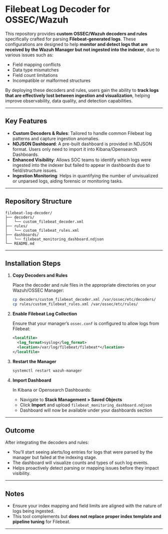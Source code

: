 # Filebeat Log Decoder for OSSEC/Wazuh

This repository provides **custom OSSEC/Wazuh decoders and rules** specifically crafted for parsing **Filebeat-generated logs**. These configurations are designed to help **monitor and detect logs that are received by the Wazuh Manager but not ingested into the indexer**, due to various issues such as:

* Field mapping conflicts
* Data type mismatches
* Field count limitations
* Incompatible or malformed structures

By deploying these decoders and rules, users gain the ability to **track logs that are effectively lost between ingestion and visualization**, helping improve observability, data quality, and detection capabilities.

---

## Key Features

* **Custom Decoders & Rules**: Tailored to handle common Filebeat log patterns and capture ingestion anomalies.
* **NDJSON Dashboard**: A pre-built dashboard is provided in NDJSON format. Users only need to import it into Kibana/Opensearch Dashboards.
* **Enhanced Visibility**: Allows SOC teams to identify which logs were ingested into the indexer but failed to appear in dashboards due to field/structure issues.
* **Ingestion Monitoring**: Helps in quantifying the number of unvisualized or unparsed logs, aiding forensic or monitoring tasks.

---

## Repository Structure

```
filebeat-log-decoder/
├── decoders/
│   └── custom_filebeat_decoder.xml
├── rules/
│   └── custom_filebeat_rules.xml
├── dashboards/
│   └── filebeat_monitoring_dashboard.ndjson
└── README.md
```

---

## Installation Steps

1. **Copy Decoders and Rules**

   Place the decoder and rule files in the appropriate directories on your Wazuh/OSSEC Manager:

   ```bash
   cp decoders/custom_filebeat_decoder.xml /var/ossec/etc/decoders/
   cp rules/custom_filebeat_rules.xml /var/ossec/etc/rules/
   ```

2. **Enable Filebeat Log Collection**

   Ensure that your manager’s `ossec.conf` is configured to allow logs from Filebeat:

   ```xml
   <localfile>
     <log_format>syslog</log_format>
     <location>/var/log/filebeat/filebeat*</location>
   </localfile>
   ```

3. **Restart the Manager**

   ```bash
   systemctl restart wazuh-manager
   ```

4. **Import Dashboard**

   In Kibana or Opensearch Dashboards:

   * Navigate to **Stack Management > Saved Objects**
   * Click **Import** and upload `filebeat_monitoring_dashboard.ndjson`
   * Dashboard will now be available under your dashboards section

---

## Outcome

After integrating the decoders and rules:

* You’ll start seeing alerts/log entries for logs that were parsed by the manager but failed at the indexing stage.
* The dashboard will visualize counts and types of such log events.
* Helps proactively detect parsing or mapping issues before they impact visibility.

---

## Notes

* Ensure your index mapping and field limits are aligned with the nature of logs being ingested.
* This tool complements but **does not replace proper index template and pipeline tuning** for Filebeat.

---
